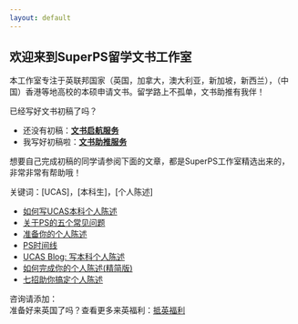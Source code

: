 ```yaml
---
layout: default
---
```


## 欢迎来到SuperPS留学文书工作室

本工作室专注于英联邦国家（英国，加拿大，澳大利亚，新加坡，新西兰），（中国）香港等地高校的本硕申请文书。留学路上不孤单，文书助推有我伴！

已经写好文书初稿了吗？
- 还没有初稿：[**文书启航服务**](./subsec/qihang.md)
- 我写好初稿啦：[**文书助推服务**](./subsec/zhutui.md)

想要自己完成初稿的同学请参阅下面的文章，都是SuperPS工作室精选出来的，非常非常有帮助哦！

关键词：\[UCAS\]，\[本科生\]，\[个人陈述\]
- [如何写UCAS本科个人陈述](./subsec/ucasps.md)
- [关于PS的五个常见问题](./subsec/fiveqs.md)
- [准备你的个人陈述](./subsec/prepareps.md)
- [PS时间线](./subsec/pstimeline.md)
- [UCAS Blog: 写本科个人陈述](./subsec/writeps.md)
- [如何完成你的个人陈述(精简版)](./subsec/completeps.md)
- [七招助你搞定个人陈述](./subsec/seventips.md)

咨询请添加：<br>
准备好来英国了吗？查看更多来英福利：[抵英福利](./subsec/ukfuli.md)

